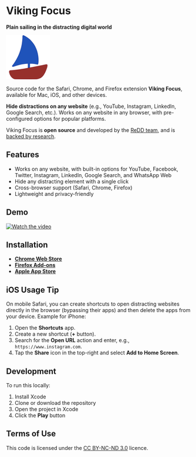 # Viking Focus

**Plain sailing in the distracting digital world**

<img src="https://github.com/ulyngs/mindshield-open-source/blob/main/Shared%20(App)/Assets.xcassets/AppIcon.appiconset/icon-1024.png?raw=true" alt="Viking Focus Icon" width="120" />

Source code for the Safari, Chrome, and Firefox extension **Viking Focus**, available for Mac, iOS, and other devices.

**Hide distractions on any website** (e.g., YouTube, Instagram, LinkedIn, Google Search, etc.). Works on any website in any browser, with pre-configured options for popular platforms.

Viking Focus is **open source** and developed by the [ReDD team](https://github.com/ulyngs/mindshield-open-source), and is [backed by research](https://arxiv.org/pdf/2001.04180.pdf).

## Features

- Works on any website, with built-in options for YouTube, Facebook, Twitter, Instagram, LinkedIn, Google Search, and WhatsApp Web  
- Hide any distracting element with a single click  
- Cross-browser support (Safari, Chrome, Firefox)  
- Lightweight and privacy-friendly

## Demo

[![Watch the video](https://img.youtube.com/vi/SsW5laIOJIw/0.jpg)](https://www.youtube.com/watch?v=SsW5laIOJIw)

## Installation

- **[Chrome Web Store](https://chromewebstore.google.com/detail/mindshield/hhblkhfdjijdinijakbmcpkmdfhoadcd?hl=en-GB)**  
- **[Firefox Add-ons](https://addons.mozilla.org/en-GB/firefox/addon/mindshield/)**  
- **[Apple App Store](https://apps.apple.com/gb/app/mindshield/id1660218371)**  

## iOS Usage Tip

On mobile Safari, you can create shortcuts to open distracting websites directly in the browser (bypassing their apps) and then delete the apps from your device. Example for iPhone:  

1. Open the **Shortcuts** app.  
2. Create a new shortcut (**+** button).  
3. Search for the **Open URL** action and enter, e.g., `https://www.instagram.com`.  
4. Tap the **Share** icon in the top-right and select **Add to Home Screen**.  

## Development

To run this locally:  

1. Install Xcode  
2. Clone or download the repository  
3. Open the project in Xcode  
4. Click the **Play** button  

## Terms of Use

This code is licensed under the [CC BY-NC-ND 3.0](https://creativecommons.org/licenses/by-nc-nd/3.0/) licence.
